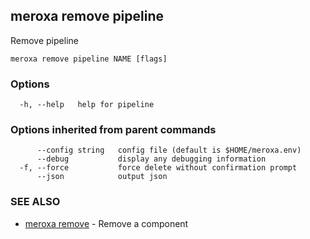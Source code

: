## meroxa remove pipeline

Remove pipeline

```
meroxa remove pipeline NAME [flags]
```

### Options

```
  -h, --help   help for pipeline
```

### Options inherited from parent commands

```
      --config string   config file (default is $HOME/meroxa.env)
      --debug           display any debugging information
  -f, --force           force delete without confirmation prompt
      --json            output json
```

### SEE ALSO

* [meroxa remove](meroxa_remove.md)	 - Remove a component

